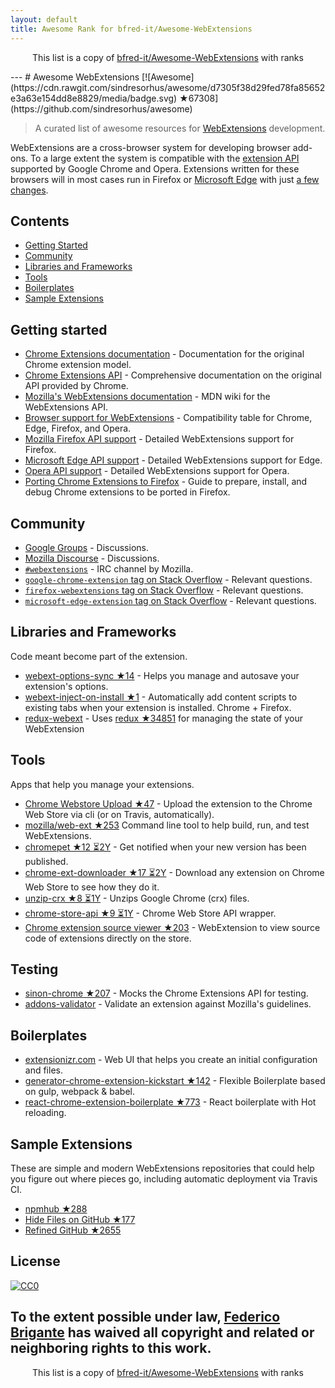 ```yaml
---
layout: default
title: Awesome Rank for bfred-it/Awesome-WebExtensions
---
```


<p align="center">
	This list is a copy of <a href="https://github.com/bfred-it/Awesome-WebExtensions">bfred-it/Awesome-WebExtensions</a> with ranks
</p>
---
# Awesome WebExtensions [![Awesome](https://cdn.rawgit.com/sindresorhus/awesome/d7305f38d29fed78fa85652e3a63e154dd8e8829/media/badge.svg) ★67308](https://github.com/sindresorhus/awesome)

> A curated list of awesome resources for [WebExtensions](https://developer.mozilla.org/en-US/Add-ons/WebExtensions) development.

WebExtensions are a cross-browser system for developing browser add-ons. To a large extent the system is compatible with the [extension API](https://developer.chrome.com/extensions) supported by Google Chrome and Opera. Extensions written for these browsers will in most cases run in Firefox or [Microsoft Edge](https://developer.microsoft.com/en-us/microsoft-edge/platform/documentation/extensions/) with just [a few changes](https://developer.mozilla.org/en-US/Add-ons/WebExtensions/Porting_a_Google_Chrome_extension).

## Contents

- [Getting Started](#getting-started)
- [Community](#community)
- [Libraries and Frameworks](#libraries-and-frameworks)
- [Tools](#tools)
- [Boilerplates](#boilerplates)
- [Sample Extensions](#sample-extensions)

## Getting started

- [Chrome Extensions documentation](https://developer.chrome.com/extensions) - Documentation for the original Chrome extension model.
- [Chrome Extensions API](https://developer.chrome.com/extensions/api_index) - Comprehensive documentation on the original API provided by Chrome.
- [Mozilla's WebExtensions documentation](https://developer.mozilla.org/en-US/Add-ons/WebExtensions) - MDN wiki for the WebExtensions API.
- [Browser support for WebExtensions](https://developer.mozilla.org/en-US/Add-ons/WebExtensions/Browser_support_for_JavaScript_APIs) - Compatibility table for Chrome, Edge, Firefox, and Opera.
- [Mozilla Firefox API support](http://arewewebextensionsyet.com) - Detailed WebExtensions support for Firefox.
- [Microsoft Edge API support](https://docs.microsoft.com/en-us/microsoft-edge/extensions/api-support/extension-api-roadmap) - Detailed WebExtensions support for Edge.
- [Opera API support](https://dev.opera.com/extensions/apis/) - Detailed WebExtensions support for Opera.
- [Porting Chrome Extensions to Firefox](https://hacks.mozilla.org/2015/10/porting-chrome-extensions-to-firefox-with-webextensions/) - Guide to prepare, install, and debug Chrome extensions to be ported in Firefox.

## Community

- [Google Groups](https://groups.google.com/a/chromium.org/forum/#!forum/chromium-extensions) - Discussions.
- [Mozilla Discourse](https://discourse.mozilla.org/c/add-ons) - Discussions.
- [`#webextensions`](https://wiki.mozilla.org/IRC) - IRC channel by Mozilla.
- [`google-chrome-extension` tag on Stack Overflow](https://stackoverflow.com/questions/tagged/google-chrome-extension) - Relevant questions.
- [`firefox-webextensions` tag on Stack Overflow](https://stackoverflow.com/questions/tagged/firefox-webextensions) - Relevant questions.
- [`microsoft-edge-extension` tag on Stack Overflow](https://stackoverflow.com/questions/tagged/microsoft-edge-extension) - Relevant questions.

## Libraries and Frameworks

Code meant become part of the extension.

- [webext-options-sync ★14](https://github.com/bfred-it/webext-options-sync) - Helps you manage and autosave your extension's options.
- [webext-inject-on-install ★1](https://github.com/bfred-it/webext-inject-on-install) - Automatically add content scripts to existing tabs when your extension is installed. Chrome + Firefox.
- [redux-webext](https://github.com/ivantsov/redux-webext) - Uses [redux ★34851](https://github.com/reactjs/redux) for managing the state of your WebExtension

## Tools

Apps that help you manage your extensions.

- [Chrome Webstore Upload ★47](https://github.com/DrewML/chrome-webstore-upload-cli) - Upload the extension to the Chrome Web Store via cli (or on Travis, automatically).
- [mozilla/web-ext ★253](https://github.com/mozilla/web-ext) Command line tool to help build, run, and test WebExtensions.
- [chromepet ★12 ⏳2Y](https://github.com/ZenHubIO/chromepet) - Get notified when your new version has been published.
- [chrome-ext-downloader ★17 ⏳2Y](https://github.com/jiripospisil/chrome-ext-downloader) - Download any extension on Chrome Web Store to see how they do it.
- [unzip-crx ★8 ⏳1Y](https://github.com/peerigon/unzip-crx) - Unzips Google Chrome (crx) files.
- [chrome-store-api ★9 ⏳1Y](https://github.com/acvetkov/chrome-store-api) - Chrome Web Store API wrapper.
- [Chrome extension source viewer ★203](https://github.com/Rob--W/crxviewer) - WebExtension to view source code of extensions directly on the store.

## Testing

- [sinon-chrome ★207](https://github.com/acvetkov/sinon-chrome) - Mocks the Chrome Extensions API for testing.
- [addons-validator](https://github.com/mozilla/addons-validator) - Validate an extension against Mozilla's guidelines.

## Boilerplates

- [extensionizr.com](http://extensionizr.com) - Web UI that helps you create an initial configuration and files.
- [generator-chrome-extension-kickstart ★142](https://github.com/handtrix/generator-chrome-extension-kickstart) - Flexible Boilerplate based on gulp, webpack & babel.
- [react-chrome-extension-boilerplate ★773](https://github.com/jhen0409/react-chrome-extension-boilerplate) - React boilerplate with Hot reloading.

## Sample Extensions

These are simple and modern WebExtensions repositories that could help you figure out where pieces go, including automatic deployment via Travis CI.

- [npmhub ★288](https://github.com/npmhub/npmhub)
- [Hide Files on GitHub ★177](https://github.com/sindresorhus/hide-files-on-github)
- [Refined GitHub ★2655](https://github.com/sindresorhus/refined-github)

## License

[![CC0](http://mirrors.creativecommons.org/presskit/buttons/88x31/svg/cc-zero.svg)](https://creativecommons.org/publicdomain/zero/1.0/)

To the extent possible under law, [Federico Brigante](http://bfred.it) has waived all copyright and related or neighboring rights to this work.
---
<p align="center">
	This list is a copy of <a href="https://github.com/bfred-it/Awesome-WebExtensions">bfred-it/Awesome-WebExtensions</a> with ranks
</p>

